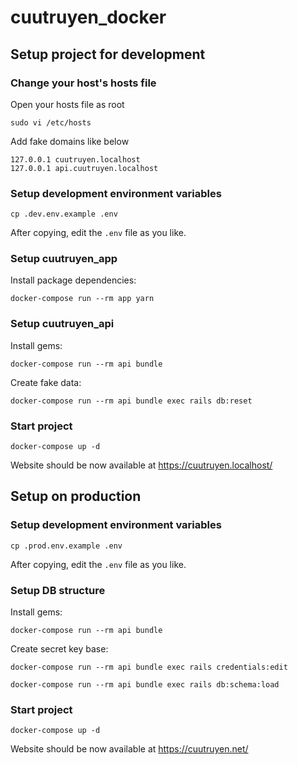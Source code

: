 # cuutruyen_docker

## Setup project for development
### Change your host's hosts file
Open your hosts file as root
``` shell
sudo vi /etc/hosts
```

Add fake domains like below

``` shell
127.0.0.1 cuutruyen.localhost
127.0.0.1 api.cuutruyen.localhost
```

### Setup development environment variables
``` shell
cp .dev.env.example .env
```

After copying, edit the `.env` file as you like.

### Setup cuutruyen_app
Install package dependencies:

``` shell
docker-compose run --rm app yarn
```

### Setup cuutruyen_api
Install gems:

``` shell
docker-compose run --rm api bundle
```

Create fake data:

``` shell
docker-compose run --rm api bundle exec rails db:reset
```

### Start project

``` shell
docker-compose up -d
```

Website should be now available at https://cuutruyen.localhost/

## Setup on production
### Setup development environment variables
``` shell
cp .prod.env.example .env
```

After copying, edit the `.env` file as you like.

### Setup DB structure

Install gems:

``` shell
docker-compose run --rm api bundle
```

Create secret key base:

``` shell
docker-compose run --rm api bundle exec rails credentials:edit
```

``` shell
docker-compose run --rm api bundle exec rails db:schema:load
```

### Start project

``` shell
docker-compose up -d
```

Website should be now available at https://cuutruyen.net/
